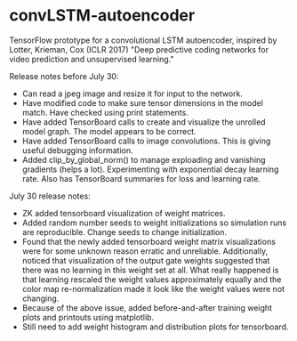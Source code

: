 # convLSTM-autoencoder
TensorFlow prototype for a convolutional LSTM autoencoder, inspired by Lotter, Krieman, Cox (ICLR 2017) "Deep predictive coding
networks for video prediction and unsupervised learning."

Release notes before July 30:
- Can read a jpeg image and resize it for input to the network.
- Have modified code to make sure tensor dimensions in the model match. Have checked using print statements.
- Have added TensorBoard calls to create and visualize the unrolled model graph. The model appears to be correct.
- Have added TensorBoard calls to image convolutions. This is giving useful debugging information.
- Added clip_by_global_norm() to manage exploading and vanishing gradients (helps a lot). Experimenting with exponential decay learning rate. Also has TensorBoard summaries for loss and learning rate.

July 30 release notes:
- ZK added tensorboard visualization of weight matrices.
- Added random number seeds to weight initializations so simulation runs are reproducible. Change seeds to change initialization.
- Found that the newly added tensorboard weight matrix visualizations were for some unknown reason erratic and unreliable. Additionally, noticed that visualization of the output gate weights suggested that there was no learning in this weight set at all. What really happened is that learning rescaled the weight values approximately equally and the color map re-normalization made it look like the weight values were not changing.
- Because of the above issue, added before-and-after training weight plots and printouts using matplotlib.
- Still need to add weight histogram and distribution plots for tensorboard.

